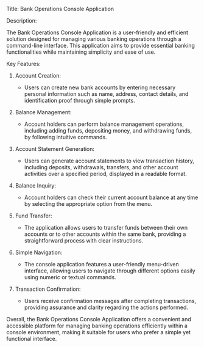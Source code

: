 Title: Bank Operations Console Application

Description:

The Bank Operations Console Application is a user-friendly and efficient solution designed for managing various banking operations through a command-line interface. This application aims to provide essential banking functionalities while maintaining simplicity and ease of use.

Key Features:

1. Account Creation:
   - Users can create new bank accounts by entering necessary personal information such as name, address, contact details, and identification proof through simple prompts.

2. Balance Management:
   - Account holders can perform balance management operations, including adding funds, depositing money, and withdrawing funds, by following intuitive commands.

3. Account Statement Generation:
   - Users can generate account statements to view transaction history, including deposits, withdrawals, transfers, and other account activities over a specified period, displayed in a readable format.

4. Balance Inquiry:
   - Account holders can check their current account balance at any time by selecting the appropriate option from the menu.

5. Fund Transfer:
   - The application allows users to transfer funds between their own accounts or to other accounts within the same bank, providing a straightforward process with clear instructions.

6. Simple Navigation:
   - The console application features a user-friendly menu-driven interface, allowing users to navigate through different options easily using numeric or textual commands.

7. Transaction Confirmation:
   - Users receive confirmation messages after completing transactions, providing assurance and clarity regarding the actions performed.

Overall, the Bank Operations Console Application offers a convenient and accessible platform for managing banking operations efficiently within a console environment, making it suitable for users who prefer a simple yet functional interface.
